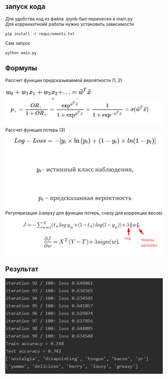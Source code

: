 ## запуск кода
Для удобства код из файла .ipynb был перенесен в main.py  
Для корреккктнойй работы нужно установить зависимости
```
pip install -r requirements.txt
```
Сам запуск
```
python main.py
```

## Формулы
Рассчет функции предсказываемой вероятности (1, 2)  
![alt text](рассчет_вероятности0.png)    
![alt text](рассчет_вероятности.png)  
Рассчет функции потерь  (3)  
![alt text](log_loss.png)     
Регуляризация (сверху для функции потерь, снизу для коррекции весов)
![alt text](reg.png)  

## Результат  
![alt text](result.png)  
